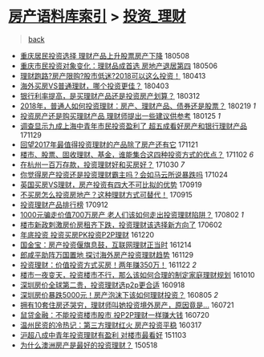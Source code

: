 [房产语料库索引](../../README.md)  > [投资_理财](投资_理财.md)
====
> [back](../README.md)

- [重庆居民投资选择 理财产品上升股票房产下降](http://jkwz.applinzi.com/ittc/7100711050171384839.html#%E9%87%8D%E5%BA%86%E5%B1%85%E6%B0%91%E6%8A%95%E8%B5%84%E9%80%89%E6%8B%A9+%E7%90%86%E8%B4%A2%E4%BA%A7%E5%93%81%E4%B8%8A%E5%8D%87%E8%82%A1%E7%A5%A8%E6%88%BF%E4%BA%A7%E4%B8%8B%E9%99%8D) 180508  
- [重庆市民投资对象变化：理财品成首选 房地产退居第四](http://jkwz.applinzi.com/ittc/7100016311696622599.html#%E9%87%8D%E5%BA%86%E5%B8%82%E6%B0%91%E6%8A%95%E8%B5%84%E5%AF%B9%E8%B1%A1%E5%8F%98%E5%8C%96%EF%BC%9A%E7%90%86%E8%B4%A2%E5%93%81%E6%88%90%E9%A6%96%E9%80%89+%E6%88%BF%E5%9C%B0%E4%BA%A7%E9%80%80%E5%B1%85%E7%AC%AC%E5%9B%9B) 180506  
- [理财跑路?房产限购?股市低迷?2018可以这么投资！](http://jkwz.applinzi.com/ittc/7091581352589919249.html#%E7%90%86%E8%B4%A2%E8%B7%91%E8%B7%AF%3F%E6%88%BF%E4%BA%A7%E9%99%90%E8%B4%AD%3F%E8%82%A1%E5%B8%82%E4%BD%8E%E8%BF%B7%3F2018%E5%8F%AF%E4%BB%A5%E8%BF%99%E4%B9%88%E6%8A%95%E8%B5%84%EF%BC%81) 180413  
- [海外买房VS普通理财，哪个投资更佳？](http://jkwz.applinzi.com/ittc/7087794732438914059.html#%E6%B5%B7%E5%A4%96%E4%B9%B0%E6%88%BFVS%E6%99%AE%E9%80%9A%E7%90%86%E8%B4%A2%EF%BC%8C%E5%93%AA%E4%B8%AA%E6%8A%95%E8%B5%84%E6%9B%B4%E4%BD%B3%EF%BC%9F) 180403  
- [银行利率提高，是买理财产品还是投资房产划算？](http://jkwz.applinzi.com/ittc/7079684541495378950.html#%E9%93%B6%E8%A1%8C%E5%88%A9%E7%8E%87%E6%8F%90%E9%AB%98%EF%BC%8C%E6%98%AF%E4%B9%B0%E7%90%86%E8%B4%A2%E4%BA%A7%E5%93%81%E8%BF%98%E6%98%AF%E6%8A%95%E8%B5%84%E6%88%BF%E4%BA%A7%E5%88%92%E7%AE%97%EF%BC%9F) 180312  
- [2018年，普通人如何投资理财：房产、理财产品、债券还是股票？](http://jkwz.applinzi.com/ittc/7070974478069007366.html#2018%E5%B9%B4%EF%BC%8C%E6%99%AE%E9%80%9A%E4%BA%BA%E5%A6%82%E4%BD%95%E6%8A%95%E8%B5%84%E7%90%86%E8%B4%A2%EF%BC%9A%E6%88%BF%E4%BA%A7%E3%80%81%E7%90%86%E8%B4%A2%E4%BA%A7%E5%93%81%E3%80%81%E5%80%BA%E5%88%B8%E8%BF%98%E6%98%AF%E8%82%A1%E7%A5%A8%EF%BC%9F) 180219 *1* 
- [投资房产还是购买理财产品 理财师提出一些建议供参考](http://jkwz.applinzi.com/ittc/7062532198106661904.html#%E6%8A%95%E8%B5%84%E6%88%BF%E4%BA%A7%E8%BF%98%E6%98%AF%E8%B4%AD%E4%B9%B0%E7%90%86%E8%B4%A2%E4%BA%A7%E5%93%81+%E7%90%86%E8%B4%A2%E5%B8%88%E6%8F%90%E5%87%BA%E4%B8%80%E4%BA%9B%E5%BB%BA%E8%AE%AE%E4%BE%9B%E5%8F%82%E8%80%83) 180125 *1* 
- [调查显示九成上海中青年市民投资盈利了   超五成看好房产和银行理财产品](http://jkwz.applinzi.com/ittc/7041417946021233680.html#%E8%B0%83%E6%9F%A5%E6%98%BE%E7%A4%BA%E4%B9%9D%E6%88%90%E4%B8%8A%E6%B5%B7%E4%B8%AD%E9%9D%92%E5%B9%B4%E5%B8%82%E6%B0%91%E6%8A%95%E8%B5%84%E7%9B%88%E5%88%A9%E4%BA%86+++%E8%B6%85%E4%BA%94%E6%88%90%E7%9C%8B%E5%A5%BD%E6%88%BF%E4%BA%A7%E5%92%8C%E9%93%B6%E8%A1%8C%E7%90%86%E8%B4%A2%E4%BA%A7%E5%93%81) 171129  
- [回望2017年最值得投资理财的产品除了房产还有它](http://jkwz.applinzi.com/ittc/7038481498167051280.html#%E5%9B%9E%E6%9C%9B2017%E5%B9%B4%E6%9C%80%E5%80%BC%E5%BE%97%E6%8A%95%E8%B5%84%E7%90%86%E8%B4%A2%E7%9A%84%E4%BA%A7%E5%93%81%E9%99%A4%E4%BA%86%E6%88%BF%E4%BA%A7%E8%BF%98%E6%9C%89%E5%AE%83) 171121  
- [楼市、股票、固收理财、基金，谁能集合这四种投资方式的优点？](http://jkwz.applinzi.com/ittc/7031383552648823824.html#%E6%A5%BC%E5%B8%82%E3%80%81%E8%82%A1%E7%A5%A8%E3%80%81%E5%9B%BA%E6%94%B6%E7%90%86%E8%B4%A2%E3%80%81%E5%9F%BA%E9%87%91%EF%BC%8C%E8%B0%81%E8%83%BD%E9%9B%86%E5%90%88%E8%BF%99%E5%9B%9B%E7%A7%8D%E6%8A%95%E8%B5%84%E6%96%B9%E5%BC%8F%E7%9A%84%E4%BC%98%E7%82%B9%EF%BC%9F) 171102 *6* 
- [在杭州一百万存款，投资理财好和买房好？](http://jkwz.applinzi.com/ittc/7030270305375880208.html#%E5%9C%A8%E6%9D%AD%E5%B7%9E%E4%B8%80%E7%99%BE%E4%B8%87%E5%AD%98%E6%AC%BE%EF%BC%8C%E6%8A%95%E8%B5%84%E7%90%86%E8%B4%A2%E5%A5%BD%E5%92%8C%E4%B9%B0%E6%88%BF%E5%A5%BD%EF%BC%9F) 171030 *7* 
- [你觉得房产投资还是投资理财霸主吗？会如马云所说暴跌吗](http://jkwz.applinzi.com/ittc/7027993972956464145.html#%E4%BD%A0%E8%A7%89%E5%BE%97%E6%88%BF%E4%BA%A7%E6%8A%95%E8%B5%84%E8%BF%98%E6%98%AF%E6%8A%95%E8%B5%84%E7%90%86%E8%B4%A2%E9%9C%B8%E4%B8%BB%E5%90%97%EF%BC%9F%E4%BC%9A%E5%A6%82%E9%A9%AC%E4%BA%91%E6%89%80%E8%AF%B4%E6%9A%B4%E8%B7%8C%E5%90%97) 171024  
- [英国买房VS理财，房产投资有四大不可比拟的优势](http://jkwz.applinzi.com/ittc/7014981431909155857.html#%E8%8B%B1%E5%9B%BD%E4%B9%B0%E6%88%BFVS%E7%90%86%E8%B4%A2%EF%BC%8C%E6%88%BF%E4%BA%A7%E6%8A%95%E8%B5%84%E6%9C%89%E5%9B%9B%E5%A4%A7%E4%B8%8D%E5%8F%AF%E6%AF%94%E6%8B%9F%E7%9A%84%E4%BC%98%E5%8A%BF) 170919  
- [不买房怎么投资房地产？这种理财方式可替代！](http://jkwz.applinzi.com/ittc/7013549526470886417.html#%E4%B8%8D%E4%B9%B0%E6%88%BF%E6%80%8E%E4%B9%88%E6%8A%95%E8%B5%84%E6%88%BF%E5%9C%B0%E4%BA%A7%EF%BC%9F%E8%BF%99%E7%A7%8D%E7%90%86%E8%B4%A2%E6%96%B9%E5%BC%8F%E5%8F%AF%E6%9B%BF%E4%BB%A3%EF%BC%81) 170915  
- [投资理财产品排行榜](http://jkwz.applinzi.com/ittc/7012366310162564112.html#%E6%8A%95%E8%B5%84%E7%90%86%E8%B4%A2%E4%BA%A7%E5%93%81%E6%8E%92%E8%A1%8C%E6%A6%9C) 170912  
- [1000元骗走价值700万房产 老人们该如何走出投资理财陷阱？](http://jkwz.applinzi.com/ittc/6997246417260004369.html#1000%E5%85%83%E9%AA%97%E8%B5%B0%E4%BB%B7%E5%80%BC700%E4%B8%87%E6%88%BF%E4%BA%A7+%E8%80%81%E4%BA%BA%E4%BB%AC%E8%AF%A5%E5%A6%82%E4%BD%95%E8%B5%B0%E5%87%BA%E6%8A%95%E8%B5%84%E7%90%86%E8%B4%A2%E9%99%B7%E9%98%B1%EF%BC%9F) 170802 *1* 
- [楼市新政刺激房价房租齐下跌，投资理财该选择新方向了](http://jkwz.applinzi.com/ittc/6974622581729526788.html#%E6%A5%BC%E5%B8%82%E6%96%B0%E6%94%BF%E5%88%BA%E6%BF%80%E6%88%BF%E4%BB%B7%E6%88%BF%E7%A7%9F%E9%BD%90%E4%B8%8B%E8%B7%8C%EF%BC%8C%E6%8A%95%E8%B5%84%E7%90%86%E8%B4%A2%E8%AF%A5%E9%80%89%E6%8B%A9%E6%96%B0%E6%96%B9%E5%90%91%E4%BA%86) 170602  
- [年底投资 投资买房PK投资P2P理财](http://jkwz.applinzi.com/ittc/6913670475275568133.html#%E5%B9%B4%E5%BA%95%E6%8A%95%E8%B5%84+%E6%8A%95%E8%B5%84%E4%B9%B0%E6%88%BFPK%E6%8A%95%E8%B5%84P2P%E7%90%86%E8%B4%A2) 161220  
- [国金宝：房产投资偃旗息鼓，互联网理财正当时](http://jkwz.applinzi.com/ittc/6911419766110946308.html#%E5%9B%BD%E9%87%91%E5%AE%9D%EF%BC%9A%E6%88%BF%E4%BA%A7%E6%8A%95%E8%B5%84%E5%81%83%E6%97%97%E6%81%AF%E9%BC%93%EF%BC%8C%E4%BA%92%E8%81%94%E7%BD%91%E7%90%86%E8%B4%A2%E6%AD%A3%E5%BD%93%E6%97%B6) 161214  
- [郎咸平助阵万国置地 探讨海外房产投资理财趋势](http://jkwz.applinzi.com/ittc/6905906648882611205.html#%E9%83%8E%E5%92%B8%E5%B9%B3%E5%8A%A9%E9%98%B5%E4%B8%87%E5%9B%BD%E7%BD%AE%E5%9C%B0+%E6%8E%A2%E8%AE%A8%E6%B5%B7%E5%A4%96%E6%88%BF%E4%BA%A7%E6%8A%95%E8%B5%84%E7%90%86%E8%B4%A2%E8%B6%8B%E5%8A%BF) 161129  
- [投资理财：价值投资方式买房！两年赚350万！](http://jkwz.applinzi.com/ittc/6902975116706579461.html#%E6%8A%95%E8%B5%84%E7%90%86%E8%B4%A2%EF%BC%9A%E4%BB%B7%E5%80%BC%E6%8A%95%E8%B5%84%E6%96%B9%E5%BC%8F%E4%B9%B0%E6%88%BF%EF%BC%81%E4%B8%A4%E5%B9%B4%E8%B5%9A350%E4%B8%87%EF%BC%81) 161122 *2* 
- [楼市一夜变天，投资楼市不行，那么该如何合理的制定家庭理财规划](http://jkwz.applinzi.com/ittc/6887414088610612229.html#%E6%A5%BC%E5%B8%82%E4%B8%80%E5%A4%9C%E5%8F%98%E5%A4%A9%EF%BC%8C%E6%8A%95%E8%B5%84%E6%A5%BC%E5%B8%82%E4%B8%8D%E8%A1%8C%EF%BC%8C%E9%82%A3%E4%B9%88%E8%AF%A5%E5%A6%82%E4%BD%95%E5%90%88%E7%90%86%E7%9A%84%E5%88%B6%E5%AE%9A%E5%AE%B6%E5%BA%AD%E7%90%86%E8%B4%A2%E8%A7%84%E5%88%92) 161010  
- [深圳房价全球第二贵，投资理财选p2p更合适](http://jkwz.applinzi.com/ittc/6879202098616468485.html#%E6%B7%B1%E5%9C%B3%E6%88%BF%E4%BB%B7%E5%85%A8%E7%90%83%E7%AC%AC%E4%BA%8C%E8%B4%B5%EF%BC%8C%E6%8A%95%E8%B5%84%E7%90%86%E8%B4%A2%E9%80%89p2p%E6%9B%B4%E5%90%88%E9%80%82) 160918  
- [深圳房价暴跌5000元！房产泡沫下该如何理财投资？](http://jkwz.applinzi.com/ittc/6862863074914206725.html#%E6%B7%B1%E5%9C%B3%E6%88%BF%E4%BB%B7%E6%9A%B4%E8%B7%8C5000%E5%85%83%EF%BC%81%E6%88%BF%E4%BA%A7%E6%B3%A1%E6%B2%AB%E4%B8%8B%E8%AF%A5%E5%A6%82%E4%BD%95%E7%90%86%E8%B4%A2%E6%8A%95%E8%B5%84%EF%BC%9F) 160805 *2* 
- [拥有10套住房还哭穷，理财师叫她投资境外房产，原因竟是...](http://jkwz.applinzi.com/ittc/6857354310329041925.html#%E6%8B%A5%E6%9C%8910%E5%A5%97%E4%BD%8F%E6%88%BF%E8%BF%98%E5%93%AD%E7%A9%B7%EF%BC%8C%E7%90%86%E8%B4%A2%E5%B8%88%E5%8F%AB%E5%A5%B9%E6%8A%95%E8%B5%84%E5%A2%83%E5%A4%96%E6%88%BF%E4%BA%A7%EF%BC%8C%E5%8E%9F%E5%9B%A0%E7%AB%9F%E6%98%AF...) 160721  
- [鼠贷金融：不能投资楼市股市 投P2P理财一样赚大钱](http://jkwz.applinzi.com/ittc/6856867555108717573.html#%E9%BC%A0%E8%B4%B7%E9%87%91%E8%9E%8D%EF%BC%9A%E4%B8%8D%E8%83%BD%E6%8A%95%E8%B5%84%E6%A5%BC%E5%B8%82%E8%82%A1%E5%B8%82+%E6%8A%95P2P%E7%90%86%E8%B4%A2%E4%B8%80%E6%A0%B7%E8%B5%9A%E5%A4%A7%E9%92%B1) 160720  
- [温州民资的冷热记：第三方理财红火 房产投资平稳](http://jkwz.applinzi.com/ittc/6810445455280309252.html#%E6%B8%A9%E5%B7%9E%E6%B0%91%E8%B5%84%E7%9A%84%E5%86%B7%E7%83%AD%E8%AE%B0%EF%BC%9A%E7%AC%AC%E4%B8%89%E6%96%B9%E7%90%86%E8%B4%A2%E7%BA%A2%E7%81%AB+%E6%88%BF%E4%BA%A7%E6%8A%95%E8%B5%84%E5%B9%B3%E7%A8%B3) 160317  
- [沪超八成中青年投资理财有盈利 对楼市最看好](http://jkwz.applinzi.com/ittc/6760410685905568772.html#%E6%B2%AA%E8%B6%85%E5%85%AB%E6%88%90%E4%B8%AD%E9%9D%92%E5%B9%B4%E6%8A%95%E8%B5%84%E7%90%86%E8%B4%A2%E6%9C%89%E7%9B%88%E5%88%A9+%E5%AF%B9%E6%A5%BC%E5%B8%82%E6%9C%80%E7%9C%8B%E5%A5%BD) 151103  
- [为什么澳洲房产是最好的投资理财？](http://jkwz.applinzi.com/ittc/547650611418722277.html#%E4%B8%BA%E4%BB%80%E4%B9%88%E6%BE%B3%E6%B4%B2%E6%88%BF%E4%BA%A7%E6%98%AF%E6%9C%80%E5%A5%BD%E7%9A%84%E6%8A%95%E8%B5%84%E7%90%86%E8%B4%A2%EF%BC%9F) 150518  
